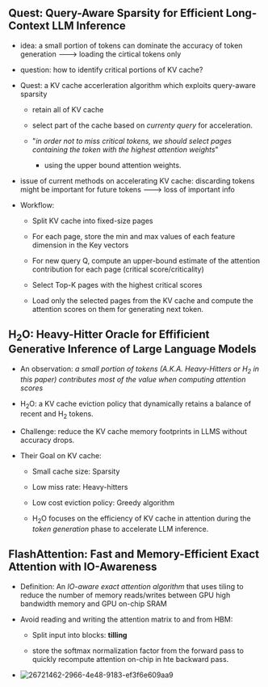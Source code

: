 ## Quest: Query-Aware Sparsity for Efficient Long-Context LLM Inference

- idea: a small portion of tokens can dominate the accuracy of token generation ---> loading the cirtical tokens only

- question: how to identify critical portions of KV cache?

- Quest: a KV cache accerleration algorithm which exploits query-aware sparsity
  
  - retain all of KV cache
  
  - select part of the cache based on *currenty query* for acceleration.
  
  - "*in order not to miss critical tokens, we should select pages containing the token with the highest attention weights*"
    
    - using the upper bound attention weights. 

- issue of current methods on accelerating KV cache: discarding tokens might be important for future tokens ---> loss of important info

- Workflow: 
  
  - Split KV cache into fixed-size pages
  
  - For each page, store the min and max values of each feature dimension in the Key vectors
  
  - For new query Q, compute an upper-bound estimate of the attention contribution for each page (critical score/criticality)
  
  - Select Top-K pages with the highest critical scores
  
  - Load only the selected pages from the KV cache and compute the attention scores on them for generating next token. 
    
    

## H$_2$O: Heavy-Hitter Oracle for Effificient Generative Inference of Large Language Models

- An observation: *a small portion of tokens (A.K.A. Heavy-Hitters or H$_2$ in this paper) contributes most of the value when computing attention scores* 

- H$_2$O: a KV cache eviction policy that dynamically retains a balance of recent and H$_2$ tokens.

- Challenge: reduce the KV cache memory footprints in LLMS without accuracy drops.

- Their Goal on KV cache: 
  
  - Small cache size: Sparsity
  
  - Low miss rate: Heavy-hitters
  
  - Low cost eviction policy: Greedy algorithm
  
  - H$_2$O focuses on the efficiency of KV cache in attention during the *token generation* phase to accelerate LLM inference. 





## FlashAttention: Fast and Memory-Efficient Exact Attention with IO-Awareness

- Definition: An *IO-aware exact attention algorithm* that uses tiling to reduce the number of memory reads/writes between GPU high bandwidth memory and GPU on-chip SRAM

- Avoid reading and writing the attention matrix to and from HBM:
  
  - Split input into blocks: **tilling**
  
  - store the softmax normalization factor from the forward pass to quickly recompute attention on-chip in hte backward pass.

- ![26721462-2966-4e48-9183-ef3f6e609aa9](file:///C:/Users/llxCl/OneDrive/%E5%9B%BE%E7%89%87/Typedown/26721462-2966-4e48-9183-ef3f6e609aa9.png)

## 
